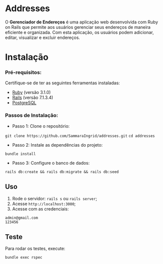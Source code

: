 
# Addresses

O **Gerenciador de Endereços** é uma aplicação web desenvolvida com Ruby on Rails que permite aos usuários gerenciar seus endereços de maneira eficiente e organizada. Com esta aplicação, os usuários podem adicionar, editar, visualizar e excluir endereços.


# Instalação

### Pré-requisitos:

Certifique-se de ter as seguintes ferramentas instaladas: 
- [Ruby](https://www.ruby-lang.org/en/downloads/) (versão 3.1.0)
- [Rails](https://rubyonrails.org/) (versão 7.1.3.4) 
- [PostgreSQL](https://www.postgresql.org/download/)

### Passos de Instalação:

- Passo 1:  Clone o repositório:

```git clone https://github.com/SammaraIngrid/addresses.git```
```cd addresses```

- Passo 2:  Instale as dependências do projeto:

```bundle install```

- Passo 3:  Configure o banco de dados:

```rails db:create && rails db:migrate && rails db:seed```

##  Uso

1. Rode o servidor: ```rails s```  ou ```rails server```;
2. Acesse `http://localhost:3000`;
3. Acesse com as credenciais:
```
admin@gmail.com
123456
```
## Teste

Para rodar os testes, execute: 

```bundle exec rspec```
